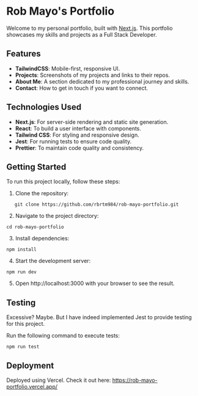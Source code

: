 # Rob Mayo's Portfolio

Welcome to my personal portfolio, built with [Next.js](https://nextjs.org/). This portfolio showcases my skills and projects as a Full Stack Developer.

## Features

- **TailwindCSS**: Mobile-first, responsive UI.
- **Projects**: Screenshots of my projects and links to their repos.
- **About Me**: A section dedicated to my professional journey and skills.
- **Contact**: How to get in touch if you want to connect.

## Technologies Used

- **Next.js**: For server-side rendering and static site generation.
- **React**: To build a user interface with components.
- **Tailwind CSS**: For styling and responsive design.
- **Jest**: For running tests to ensure code quality.
- **Prettier**: To maintain code quality and consistency.

## Getting Started

To run this project locally, follow these steps:

1. Clone the repository:

```
   git clone https://github.com/rbrtm984/rob-mayo-portfolio.git
```

2. Navigate to the project directory:

```
cd rob-mayo-portfolio
```

3. Install dependencies:

```
npm install
```

4. Start the development server:

```
npm run dev
```

5. Open http://localhost:3000 with your browser to see the result.

## Testing

Excessive? Maybe. But I have indeed implemented Jest to provide testing for this project.

Run the following command to execute tests:

```
npm run test
```

## Deployment

Deployed using Vercel. Check it out here: https://rob-mayo-portfolio.vercel.app/
